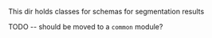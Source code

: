This dir holds classes for schemas for segmentation results

TODO -- should be moved to a `common` module? 